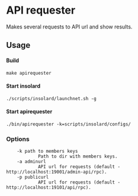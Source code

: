 API requester
===============
   Makes several requests to API url and show results.

Usage
----------
#### Build

    make apirequester
   
#### Start insolard

    ./scripts/insolard/launchnet.sh -g
   
#### Start apirequester

    ./bin/apirequester -k=scripts/insolard/configs/

### Options

        -k path to members keys
                Path to dir with members keys.
        -a adminurl
                API url for requests (default - http://localhost:19001/admin-api/rpc).
        -p publicurl
                API url for requests (default - http://localhost:19101/api/rpc).
